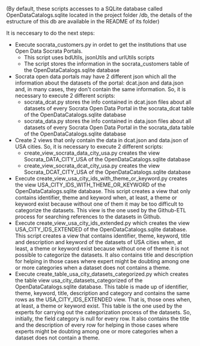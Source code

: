 (By default, these scripts accesses to a SQLite database called OpenDataCatalogs.sqlite located in the project folder /db, the     details of the estructure of this db are available in the README of its folder)

It is neccesary to do the next steps:

- Execute socrata_customers.py in ordet to get the institutions that use Open Data Socrata Portals.
    - This script uses bdUtils, jsonUtils and urlUtils scripts
    - The script stores the information in the socrata_customers table of the OpenDataCatalogs.sqlite database
- Socrata open data portals may have 2 different json which all the information about the datasets of the portal: dcat.json and     data.json and, in many cases, they don't contain the same information. So, it is necessary to execute 2 different scripts:
    - socrata_dcat.py stores the info contained in dcat.json files about all datasets of every Socrata Open Data Portal in the socrata_dcat table of the OpenDataCatalogs.sqlite database  
    - socrata_data.py stores the info contained in data.json files about all datasets of every Socrata Open Data Portal in the socrata_data table of the OpenDataCatalogs.sqlite database 
- Create 2 views that only contain the data in dcat.json and data.json of USA cities. So, it is necessary to execute 2 different scripts:      
    - create_view_socrata_data_city_usa.py creates the view Socrata_DATA_CITY_USA of the OpenDataCatalogs.sqlite database  
    - create_view_socrata_dcat_city_usa.py creates the view Socrata_DCAT_CITY_USA of the OpenDataCatalogs.sqlite database
- Execute create_view_usa_city_ids_with_theme_or_keyword.py creates the view USA_CITY_IDS_WITH_THEME_OR_KEYWORD  of the OpenDataCatalogs.sqlite database. This script creates a view that only contains identifier, theme and keyword when, at least, a theme or keyword exist because without one of them it may be too difficult to categorize the datasets. This view is the one used by the Github-ETL process for searching references to the datasets in Github.
- Execute create_view_usa_city_ids_extended.py which creates the view USA_CITY_IDS_EXTENDED of the OpenDataCatalogs.sqlite database. This script creates a view that contains identifier, theme, keyword, title and description and keyword of the datasets of USA cities when, at least, a theme or keyword exist because without one of theme it is not possible to categorize the datasets. It also contains title and description for helping in those cases where expert might be doubting among one or more categories when a dataset does not contains a theme.
- Execute create_table_usa_city_datasets_categorized.py which creates the table view usa_city_datasets_categorized of the OpenDataCatalogs.sqlite database.  This table is made up of identifier, theme, keyword, title, description and category and  contains the same rows as the USA_CITY_IDS_EXTENDED view. That is, those ones when, at least, a theme or keyword exist. This table is the one used by the experts for carrying out the categorization process of the datasets. So, initially, the field category is null for every row. It also contains the title and the description of every row for helping in those cases where experts might be doubting among one or more categories when a dataset does not contain a theme.
